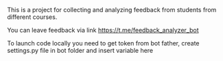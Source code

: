 This is a project for collecting and analyzing feedback from students from different courses. 

You can leave feedback via link https://t.me/feedback_analyzer_bot

To launch code locally you need to get token from bot father, create settings.py file in bot folder and insert variable here 